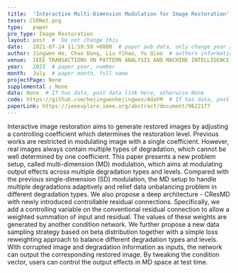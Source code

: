 ```yaml
---
title:  'Interactive Multi-Dimension Modulation for Image Restoration'  #  Paper title, covered by ''
teser: CSRNet.png
type:   paper
pro_type: Image Restoration
layout: post  #  Do not change this
date:   2021-07-24 11:59:59 +0800  # paper pub data, only change year and month according to this format
author: Jingwen He, Chao Dong, Liu Yihao, Yu Qiao  # authors information
venue:  IEEE TRANSACTIONS ON PATTERN ANALYSIS AND MACHINE INTELLIGENCE (PAMI), 2021 #Where it be, ICCV and CVPR remove IEEE Conference on,
year:   2021  # paper year, number
month:  July  # paper month, full name
projectPage: None
supplemental : None
data: None  # If has data, post data link here, otherwise None
code: https://github.com/hejingwenhejingwen/AdaFM  # If has data, post code link here, otherwise None
paperLink: https://ieeexplore.ieee.org/abstract/document/9622177
---
```


Interactive image restoration aims to generate restored images by adjusting a controlling coefficient which determines the restoration level. Previous works are restricted in modulating image with a single coefficient. However, real images always contain multiple types of degradation, which cannot be well determined by one coefficient. This paper presents a new problem setup, called multi-dimension (MD) modulation, which aims at modulating output effects across multiple degradation types and levels. Compared with the previous single-dimension (SD) modulation, the MD setup to handle multiple degradations adaptively and relief data unbalancing problem in different degradation types. We also propose a deep architecture - CResMD with newly introduced controllable residual connections. Specifically, we add a controlling variable on the conventional residual connection to allow a weighted summation of input and residual. The values of these weights are generated by another condition network. We further propose a new data sampling strategy based on beta distribution together with a simple loss reweighting approach to balance different degradation types and levels. With corrupted image and degradation information as inputs, the network can output the corresponding restored image. By tweaking the condition vector, users can control the output effects in MD space at test time.


